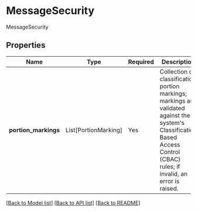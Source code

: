 # MessageSecurity

MessageSecurity

## Properties
| Name | Type | Required | Description |
| ------------ | ------------- | ------------- | ------------- |
**portion_markings** | List[PortionMarking] | Yes | Collection of classification portion markings; markings are validated against the system's Classification Based Access Control (CBAC) rules; if invalid, an error is raised.  |


[[Back to Model list]](../../../../README.md#models-v1-link) [[Back to API list]](../../../../README.md#apis-v1-link) [[Back to README]](../../../../README.md)
